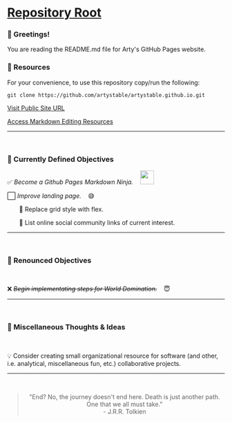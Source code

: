 # [Repository Root](https://github.com/artystable/artystable.github.io)

###   :wave: Greetings!
You are reading the README.md file for Arty's GitHub Pages website.


###   :key: Resources
For your convenience, to use this repository copy/run the following:

`git clone https://github.com/artystable/artystable.github.io.git`
<br/>

[Visit Public Site URL](https://artystable.github.io)

[Access Markdown Editing Resources](https://github.com/artystable/artystable.github.io/blob/master/misc/markdown-editing-resources.md)


***
<br/>

###   :dart: Currently Defined Objectives


:white_check_mark: *Become a Github Pages Markdown Ninja.* &nbsp;&nbsp; <a href="#"><img src="https://artystable.github.io/img/git-ninja.png" width="32px"></a>

:white_large_square: *Improve landing page.* &nbsp;&nbsp; :sweat_smile:

&nbsp;&nbsp;&nbsp;&nbsp;&nbsp;&nbsp; :small_orange_diamond: Replace grid style with flex.

&nbsp;&nbsp;&nbsp;&nbsp;&nbsp;&nbsp; :small_orange_diamond: List online social community links of current interest.

***
<br/>

### :put_litter_in_its_place: Renounced Objectives
<br/>

:x: *~~Begin implementating steps for World Domination.~~* &nbsp;&nbsp; :innocent:



***
<br/>

### :thought_balloon: Miscellaneous Thoughts & Ideas
<br/>

:bulb: Consider creating small organizational resource for software (and other, i.e. analytical, miscellaneous fun, etc.) collaborative projects.

***
<br/>

<blockquote align="center" font-style="italic">
"End? No, the journey doesn't end here. Death is just another path.
One that we all must take."
<br>
- J.R.R. Tolkien
</blockquot>
